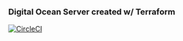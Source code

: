 ### Digital Ocean Server created w/ Terraform

[![CircleCI](https://circleci.com/gh/kirbyjs/digitalocean-server.svg?style=svg)](https://circleci.com/gh/kirbyjs/digitalocean-server)

